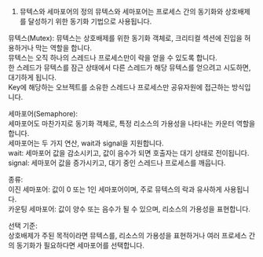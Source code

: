 1. 뮤텍스와 세마포어의 정의
뮤텍스와 세마포어는 프로세스 간의 동기화와 상호배제를 달성하기 위한 동기화 기법으로 사용됩니다.

뮤텍스(Mutex):
뮤텍스는 상호배제를 위한 동기화 객체로, 크리티컬 섹션에 진입을 허용하거나 막는 역할을 합니다.  
뮤텍스는 오직 하나의 스레드나 프로세스만이 락을 얻을 수 있도록 합니다.  
한 스레드가 뮤텍스를 잠근 상태에서 다른 스레드가 해당 뮤텍스를 얻으려고 시도하면, 대기하게 됩니다.  
Key에 해당하는 오브젝트를 소유한 스레드나 프로세스만 공유자원에 접근하는 방식입니다.    
  
세마포어(Semaphore):  
세마포어도 마찬가지로 동기화 객체로, 특정 리소스의 가용성을 나타내는 카운터 역할을 합니다.  
세마포어는 두 가지 연산, wait과 signal을 지원합니다.  
wait: 세마포어 값을 감소시키고, 값이 음수가 되면 호출자는 대기 상태로 전이됩니다.  
signal: 세마포어 값을 증가시키고, 대기 중인 스레드나 프로세스를 깨웁니다.  
  
종류:  
이진 세마포어: 값이 0 또는 1인 세마포어이며, 주로 뮤텍스의 락과 유사하게 사용됩니다.  
카운팅 세마포어: 값이 양수 또는 음수가 될 수 있으며, 리소스의 가용성을 표현합니다.  
  
선택 기준:  
상호배제가 주된 목적이라면 뮤텍스를, 리소스의 가용성을 표현하거나 여러 프로세스 간의 동기화가 필요하다면 세마포어를 선택합니다.  